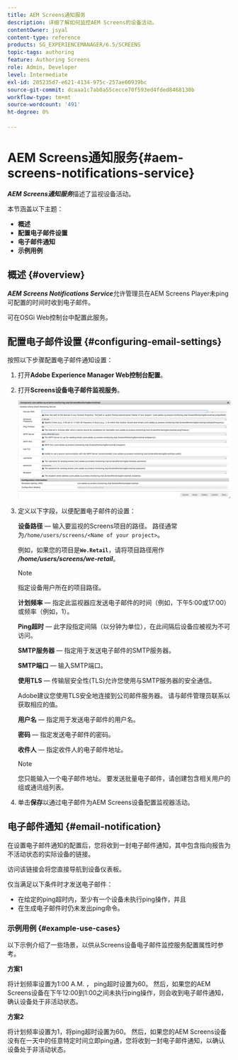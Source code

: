 ```yaml
---
title: AEM Screens通知服务
description: 详细了解如何监控AEM Screens的设备活动。
contentOwner: jsyal
content-type: reference
products: SG_EXPERIENCEMANAGER/6.5/SCREENS
topic-tags: authoring
feature: Authoring Screens
role: Admin, Developer
level: Intermediate
exl-id: 205235d7-e621-4134-975c-257ae60939bc
source-git-commit: dcaaa1c7ab0a55cecce70f593ed4fded8468130b
workflow-type: tm+mt
source-wordcount: '491'
ht-degree: 0%

---
```


# AEM Screens通知服务{#aem-screens-notifications-service}

<!--removed from metadata: admitteddomains: @adobe.com;@caesars.com-->

***AEM Screens通知服务***&#x200B;描述了监视设备活动。

本节涵盖以下主题：

* **概述**
* **配置电子邮件设置**
* **电子邮件通知**
* **示例用例**

<!-- OBSOLETE NOTE>
>[!CAUTION]
>
>This AEM Screens functionality is only available, if you have installed AEM 6.3.2 Feature Pack 3 or AEM 6.4.1 Screens Feature Pack 1.
>
>To get access to this Feature Pack, contact Adobe Support and request access. After you have permissions you can download it from Package Share. -->

## 概述 {#overview}

***AEM Screens Notifications Service***&#x200B;允许管理员在AEM Screens Player未ping可配置的时间时收到电子邮件。

可在OSGi Web控制台中配置此服务。

## 配置电子邮件设置 {#configuring-email-settings}

按照以下步骤配置电子邮件通知设置：

1. 打开&#x200B;**Adobe Experience Manager Web控制台配置**。
1. 打开&#x200B;**Screens设备电子邮件监视服务**。

   ![screen_shot_2018-04-26at44602pm](assets/screen_shot_2018-04-26at44602pm.png)

1. 定义以下字段，以便配置电子邮件的设置：

   **设备路径** — 输入要监视的Screens项目的路径。 路径通常为`/home/users/screens/<Name of your project>`。

   例如，如果您的项目是&#x200B;**`We.Retail`**，请将项目路径用作&#x200B;***/home/users/screens/we-retail***。

   >[!NOTE]
   >
   >指定设备用户所在的项目路径。

   **计划频率** — 指定此监视器应发送电子邮件的时间（例如，下午5:00或17:00）或频率（例如，1）。

   **Ping超时** — 此字段指定间隔（以分钟为单位），在此间隔后设备应被视为不可访问。

   **SMTP服务器** — 指定用于发送电子邮件的SMTP服务器。

   **SMTP端口** — 输入SMTP端口。

   **使用TLS** — 传输层安全性(TLS)允许您使用与SMTP服务器的安全通信。

   Adobe建议您使用TLS安全地连接到公司邮件服务器。 请与邮件管理员联系以获取相应的值。

   **用户名** — 指定用于发送电子邮件的用户名。

   **密码** — 指定发送电子邮件的密码。

   **收件人** — 指定收件人的电子邮件地址。

   >[!NOTE]
   >
   >您只能输入一个电子邮件地址。 要发送批量电子邮件，请创建包含相关用户的组或通讯组列表。

1. 单击&#x200B;**保存**&#x200B;以通过电子邮件为AEM Screens设备配置监视器活动。

## 电子邮件通知 {#email-notification}

在设置电子邮件通知的配置后，您将收到一封电子邮件通知，其中包含指向报告为不活动状态的实际设备的链接。

访问该链接会将您直接导航到设备仪表板。

仅当满足以下条件时才发送电子邮件：

* 在给定的ping超时内，至少有一个设备未执行ping操作，并且
* 在生成电子邮件时仍未发出ping命令。

### 示例用例 {#example-use-cases}

以下示例介绍了一些场景，以供从Screens设备电子邮件监控服务配置属性时参考。

**方案1**

将计划频率设置为1:00 A.M. ， ping超时设置为60。 然后，如果您的AEM Screens设备在下午12:00到1:00之间未执行ping操作，则会收到电子邮件通知，确认设备处于非活动状态。

**方案2**

将计划频率设置为1，将ping超时设置为60。 然后，如果您的AEM Screens设备没有在一天中的任意特定时间立即ping通，您将收到一封电子邮件通知，以确认设备处于非活动状态。
